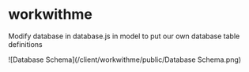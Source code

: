 # workwithme

Modify database in database.js in model to put our own database table definitions

![Database Schema](/client/workwithme/public/Database Schema.png)

